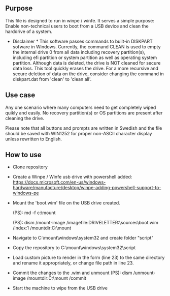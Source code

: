 
## Purpose

This file is designed to run in winpe / winfe. It serves a simple purpose:
Enable non-technical users to boot from a USB device and clean the harddrive of a system. 
* Disclaimer * 
This software passes commands to built-in DISKPART sofware in Windows.
Currently, the command CLEAN is used to empty the internal drive 0 from all data including
recovery partition(s), including efi partition or system partition as well as operating system partition. 
Although data is deleted, the drive is NOT cleaned for secure data loss. This tool quickly erases the drive.
For a more recursive and secure deletion of data on the drive, consider changing the command in diskpart.dat from
'clean' to 'clean all'.

## Use case
Any one scenario where many computers need to get completely wiped quikly and easily.
No recovery partition(s) or OS partitions are present after cleaning the drive.

Please note that all buttons and prompts are written in Swedish and the file should be saved with WIN1252 for proper non-ASCII character display
unless rewritten to English.

## How to use
* Clone repository
* Create a Winpe / Winfe usb drive with powershell added:
  https://docs.microsoft.com/en-us/windows-hardware/manufacture/desktop/winpe-adding-powershell-support-to-windows-pe

* Mount the 'boot.wim' file on the USB drive created. 

	(PS): md -f c:\mount
	
	(PS): dism /mount-image /imagefile:DRIVELETTER:\sources\boot.wim /index:1 /mountdir:C:\mount

* Navigate to C:\mount\windows\system32 and create folder "script"
* Copy the repository to C:\mount\windows\system32\script
* Load custom picture to render in the form (line 23) to the same directory and rename it appropriately, or change file path in line 23. 
* Commit the changes to the .wim and unmount
	(PS): dism /unmount-image /mountdir:C:\mount /commit

* Start the machine to wipe from the USB drive
 

